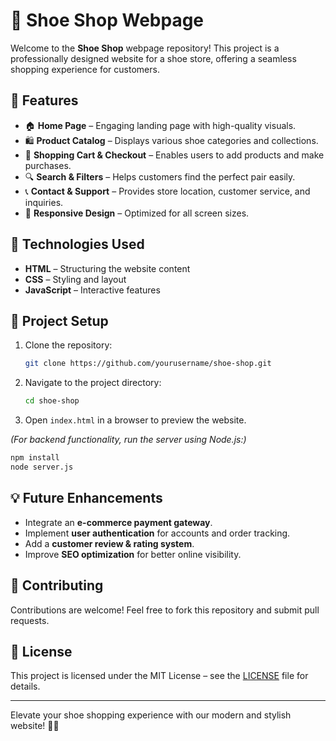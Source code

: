 # 👞 Shoe Shop Webpage

Welcome to the **Shoe Shop** webpage repository! This project is a professionally designed website for a shoe store, offering a seamless shopping experience for customers.

## 🌟 Features

- 🏠 **Home Page** – Engaging landing page with high-quality visuals.
- 🛍️ **Product Catalog** – Displays various shoe categories and collections.
- 🛒 **Shopping Cart & Checkout** – Enables users to add products and make purchases.
- 🔍 **Search & Filters** – Helps customers find the perfect pair easily.
- 📞 **Contact & Support** – Provides store location, customer service, and inquiries.
- 📱 **Responsive Design** – Optimized for all screen sizes.

## 🚀 Technologies Used

- **HTML** – Structuring the website content
- **CSS** – Styling and layout
- **JavaScript** – Interactive features



## 📂 Project Setup

1. Clone the repository:
   ```sh
   git clone https://github.com/yourusername/shoe-shop.git
   ```
2. Navigate to the project directory:
   ```sh
   cd shoe-shop
   ```
3. Open `index.html` in a browser to preview the website.

*(For backend functionality, run the server using Node.js:)*

```sh
npm install
node server.js
```

## 💡 Future Enhancements

- Integrate an **e-commerce payment gateway**.
- Implement **user authentication** for accounts and order tracking.
- Add a **customer review & rating system**.
- Improve **SEO optimization** for better online visibility.

## 🤝 Contributing

Contributions are welcome! Feel free to fork this repository and submit pull requests.

## 📜 License

This project is licensed under the MIT License – see the [LICENSE](LICENSE) file for details.

---

Elevate your shoe shopping experience with our modern and stylish website! 👟🛒

